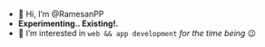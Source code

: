 - 👋 Hi, I’m @RamesanPP
- **Experimenting.. Existing!.**
- 👀 I’m interested in `web && app development`   *for the time being* 😉
